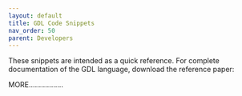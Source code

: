 ```yaml
---
layout: default
title: GDL Code Snippets
nav_order: 50
parent: Developers
---
```


These snippets are intended as a quick reference. For complete documentation of the GDL language, download the reference paper:

MORE.................